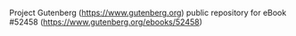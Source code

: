 Project Gutenberg (https://www.gutenberg.org) public repository for
eBook #52458 (https://www.gutenberg.org/ebooks/52458)
